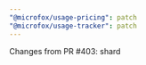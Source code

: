 ```yaml
---
"@microfox/usage-pricing": patch
"@microfox/usage-tracker": patch
---
```


Changes from PR #403: shard
